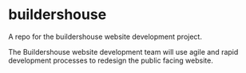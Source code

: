 buildershouse
=============

A repo for the buildershouse website development project.

The Buildershouse website development team will use agile and rapid development processes to redesign the public facing website.
